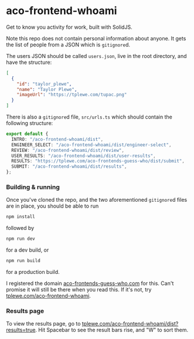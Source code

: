 # aco-frontend-whoami
Get to know you activity for work, built with SolidJS.

Note this repo does not contain personal information about anyone. It gets the list of people from a JSON which is `gitignore`d.

The users JSON should be called `users.json`, live in the root directory, and have the structure:
```json
[
  {
    "id": "taylor_plewe",
    "name": "Taylor Plewe",
    "imageUrl": "https://tplewe.com/tupac.png"
  }
]
```

There is also a `gitignore`d file, `src/urls.ts` which should contain the following structure:
```ts
export default {
  INTRO: "/aco-frontend-whoami/dist",
  ENGINEER_SELECT: "/aco-frontend-whoami/dist/engineer-select",
  REVIEW: "/aco-frontend-whoami/dist/review",
  USER_RESULTS: "/aco-frontend-whoami/dist/user-results",
  RESULTS: "https://tplewe.com/aco-frontends-guess-who/dist/submit",
  SUBMIT: "/aco-frontend-whoami/dist/results",
};
```

### Building & running
Once you've cloned the repo, and the two aforementioned `gitignore`d files are in place, you should be able to run
```sh
npm install
```
followed by
```sh
npm run dev
```
for a dev build, or
```sh
npm run build
```
for a production build.

I registered the domain [aco-frontends-guess-who.com](https://aco-frontends-guess-who.com) for this. Can't promise it will still be there when you read this. If it's not, try [tplewe.com/aco-frontend-whoami](https://tplewe.com/aco-frontend-whoami).

### Results page
To view the results page, go to [tplewe.com/aco-frontend-whoami/dist?results=true](https://tplewe.com/aco-frontend-whoami/dist?results=true). Hit Spacebar to see the result bars rise, and "W" to sort them.
